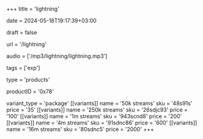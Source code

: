 +++
title = 'lightning'

date = 2024-05-18T19:17:39+03:00

draft = false

url = '/lightning'

audio = ['/mp3/lightning/lightning.mp3']

tags = ['exp']

type = 'products'

productID = '0x78'

variant_type = 'package'
[[variants]]
name = '50k streams'
sku = '48s91s'
price = '35'
[[variants]]
name = '250k streams'
sku = '26sdjc93'
price = '100'
[[variants]]
name = '1m streams'
sku = '943scnd8'
price = '200'
[[variants]]
name = '4m streams'
sku = '91sdnc86'
price = '600'
[[variants]]
name = '16m streams'
sku = '80sdnc5'
price = '2000'
+++
